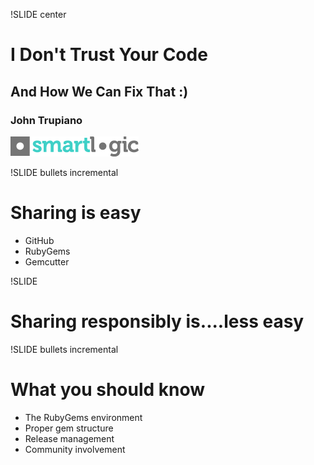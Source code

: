 !SLIDE center
# I Don't Trust Your Code #
## And How We Can Fix That :) ##
### John Trupiano
![sls_logo.png](sls_logo.png)

!SLIDE bullets incremental
# Sharing is easy #

* GitHub
* RubyGems
* Gemcutter

!SLIDE
# Sharing responsibly is....less easy #

!SLIDE bullets incremental
# What you should know #

* The RubyGems environment
* Proper gem structure
* Release management
* Community involvement
